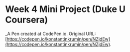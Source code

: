 # Week 4 Mini Project (Duke U Coursera)
 _A Pen created at CodePen.io. Original URL: [https://codepen.io/konstantinkrumin/pen/NZjdEw](https://codepen.io/konstantinkrumin/pen/NZjdEw).

 